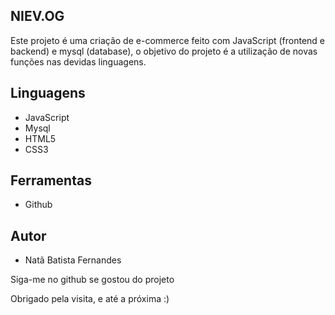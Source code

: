 

## NIEV.OG
Este projeto é uma criação de e-commerce feito com JavaScript (frontend e backend) e mysql (database), o objetivo do projeto é a utilização de novas funções nas devidas linguagens.

## Linguagens

* JavaScript
* Mysql
* HTML5
* CSS3

## Ferramentas

* Github


## Autor
* Natã Batista Fernandes

<p>Siga-me no github se gostou do projeto</p>
<p>Obrigado pela visita, e até a próxima :)</p>
